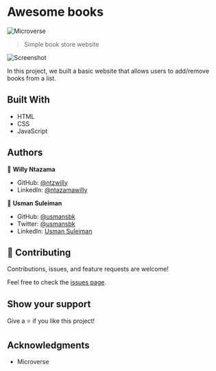 # Awesome books

![Microverse](https://img.shields.io/badge/Microverse-blueviolet)

> Simple book store website

![Screenshot](https://user-images.githubusercontent.com/10219539/124446690-8f9a4c00-dd78-11eb-94ae-45abf45b5c42.png)

In this project, we built a basic website that allows users to add/remove books from a list.

## Built With

- HTML
- CSS
- JavaScript

## Authors

👤 **Willy Ntazama**

- GitHub: [@ntzwilly](https://github.com/ntzwilly)
- LinkedIn: [@ntazamawilly](https://linkedin.com/in/ntazama-willy-b676b7aa)

👤 **Usman Suleiman**

- GitHub: [@usmansbk](https://github.com/usmansbk)
- Twitter: [@usmansbk](https://twitter.com/usmansbk)
- LinkedIn: [Usman Suleiman](https://www.linkedin.com/in/usman-suleiman-82b444140/)

## 🤝 Contributing

Contributions, issues, and feature requests are welcome!

Feel free to check the [issues page](../../issues/).

## Show your support

Give a ⭐️ if you like this project!

## Acknowledgments

- Microverse
